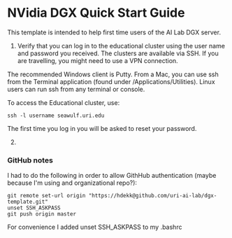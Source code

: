 # NVidia DGX Quick Start Guide
This template is intended to help first time users of the AI Lab DGX server.

1. Verify that you can log in to the educational cluster using the user name and
password you received. The clusters are available via SSH. If you are
travelling, you might need to use a VPN connection.

The recommended Windows client is Putty. From a Mac, you can use ssh from the
Terminal application (found under /Applications/Utilities). Linux users can run
ssh from any terminal or console.

To access the Educational cluster, use:

```
ssh -l username seawulf.uri.edu
```

The first time you log in you will be asked to reset your password.

2.



### GitHub notes
I had to do the following in order to allow GithHub authentication (maybe because I'm using and organizational repo?):

```
git remote set-url origin "https://hdekk@github.com/uri-ai-lab/dgx-template.git"
unset SSH_ASKPASS
git push origin master
```

For convenience I added unset SSH_ASKPASS to my .bashrc
